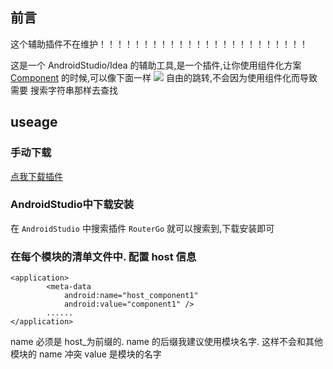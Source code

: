 ## 前言

这个辅助插件不在维护！！！！！！！！！！！！！！！！！！！！！！！！

这是一个 AndroidStudio/Idea 的辅助工具,是一个插件,让你使用组件化方案 
[Component](https://github.com/xiaojinzi123/Component) 的时候,可以像下面一样
![](./imgs/RouterGoPluginPreview.gif) 自由的跳转,不会因为使用组件化而导致需要
搜索字符串那样去查找

## useage

### 手动下载
[点我下载插件](https://github.com/xiaojinzi123/RouterGoPlugin/releases)

### AndroidStudio中下载安装
在 `AndroidStudio` 中搜索插件 `RouterGo` 就可以搜索到,下载安装即可

### 在每个模块的清单文件中. 配置 host 信息

```
<application>
        <meta-data
            android:name="host_component1"
            android:value="component1" />
        ......  
</application>
```

name 必须是 host_为前缀的. name 的后缀我建议使用模块名字. 这样不会和其他模块的 name 冲突
value 是模块的名字
